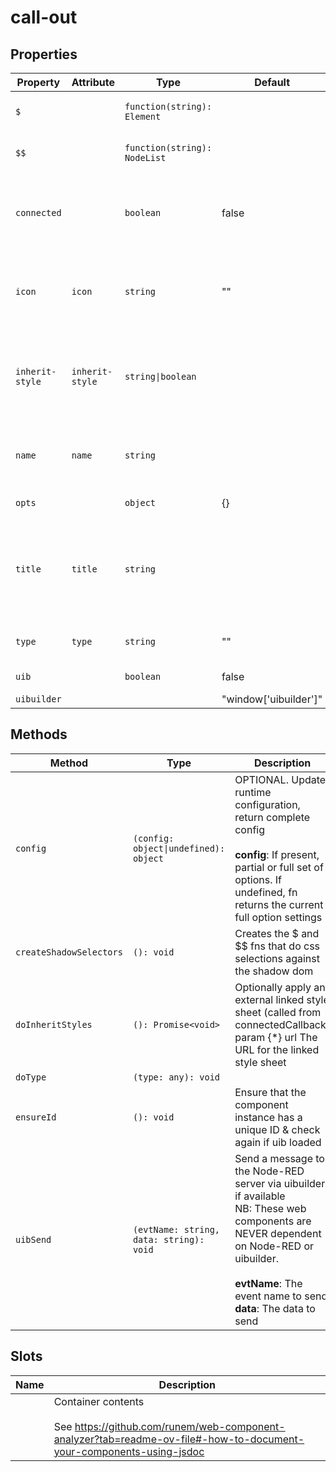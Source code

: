 # call-out

## Properties

| Property        | Attribute       | Type                         | Default               | Description                                      |
|-----------------|-----------------|------------------------------|-----------------------|--------------------------------------------------|
| `$`             |                 | `function(string): Element`  |                       | Mini jQuery-like shadow dom selector (see constructor) |
| `$$`            |                 | `function(string): NodeList` |                       | Mini jQuery-like shadow dom multi-selector (see constructor) |
| `connected`     |                 | `boolean`                    | false                 | True when instance finishes connecting.<br />Allows initial calls of attributeChangedCallback to be<br />ignored if needed. |
| `icon`          | `icon`          | `string`                     | ""                    | Optional. If present, will override the callout title icon<br /><br />Non-watched but still used attributes: |
| `inherit-style` | `inherit-style` | `string\|boolean`            |                       | Optional. Load external styles into component (only useful if using template). If present but empty, will default to './index.css'. Optionally give a URL to load. |
| `name`          | `name`          | `string`                     |                       | Optional. HTML name attribute. Included in output _meta prop.<br /><br />Other watched attributes: |
| `opts`          |                 | `object`                     | {}                    | Runtime configuration settings                   |
| `title`         | `title`         | `string`                     |                       | Optional. If present, will override the callout title text<br /><br />PROPS FROM BASE: (see TiBaseComponent)<br />OTHER STANDARD PROPS: |
| `type`          | `type`          | `string`                     | ""                    | Optional. If present, a title will be added above other child content |
| `uib`           |                 | `boolean`                    | false                 | Is UIBUILDER for Node-RED loaded?                |
| `uibuilder`     |                 |                              | "window['uibuilder']" |                                                  |

## Methods

| Method                  | Type                                    | Description                                      |
|-------------------------|-----------------------------------------|--------------------------------------------------|
| `config`                | `(config: object\|undefined): object`   | OPTIONAL. Update runtime configuration, return complete config<br /><br />**config**: If present, partial or full set of options. If undefined, fn returns the current full option settings |
| `createShadowSelectors` | `(): void`                              | Creates the $ and $$ fns that do css selections against the shadow dom |
| `doInheritStyles`       | `(): Promise<void>`                     | Optionally apply an external linked style sheet (called from connectedCallback)<br />param {*} url The URL for the linked style sheet |
| `doType`                | `(type: any): void`                     |                                                  |
| `ensureId`              | `(): void`                              | Ensure that the component instance has a unique ID & check again if uib loaded |
| `uibSend`               | `(evtName: string, data: string): void` | Send a message to the Node-RED server via uibuilder if available<br />NB: These web components are NEVER dependent on Node-RED or uibuilder.<br /><br />**evtName**: The event name to send<br />**data**: The data to send |

## Slots

| Name | Description                                      |
|------|--------------------------------------------------|
|      | Container contents<br /><br />See https://github.com/runem/web-component-analyzer?tab=readme-ov-file#-how-to-document-your-components-using-jsdoc |
